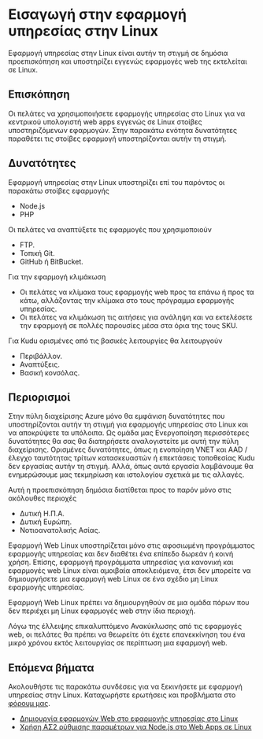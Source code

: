 <properties 
    pageTitle="Εισαγωγή στην εφαρμογή υπηρεσίας στην Linux | Microsoft Azure" 
    description="Μάθετε σχετικά με την εφαρμογή υπηρεσίας στην Linux." 
    keywords="Azure εφαρμογής υπηρεσίας, linux, oss"
    services="app-service" 
    documentationCenter="" 
    authors="naziml" 
    manager="wpickett" 
    editor=""/>

<tags 
    ms.service="app-service" 
    ms.workload="na" 
    ms.tgt_pltfrm="na" 
    ms.devlang="na" 
    ms.topic="article" 
    ms.date="10/10/2016" 
    ms.author="naziml"/>

# <a name="introduction-to-app-service-on-linux"></a>Εισαγωγή στην εφαρμογή υπηρεσίας στην Linux
Εφαρμογή υπηρεσίας στην Linux είναι αυτήν τη στιγμή σε δημόσια προεπισκόπηση και υποστηρίζει εγγενώς εφαρμογές web της εκτελείται σε Linux. 

## <a name="overview"></a>Επισκόπηση ##
Οι πελάτες να χρησιμοποιήσετε εφαρμογής υπηρεσίας στο Linux για να κεντρικού υπολογιστή web apps εγγενώς σε Linux στοίβες υποστηριζόμενων εφαρμογών. Στην παρακάτω ενότητα δυνατότητες παραθέτει τις στοίβες εφαρμογή υποστηρίζονται αυτήν τη στιγμή.

## <a name="features"></a>Δυνατότητες ##
Εφαρμογή υπηρεσίας στην Linux υποστηρίζει επί του παρόντος οι παρακάτω στοίβες εφαρμογής

- Node.js
- PHP

Οι πελάτες να αναπτύξετε τις εφαρμογές που χρησιμοποιούν

- FTP.
- Τοπική Git.
- GitHub ή BitBucket.

Για την εφαρμογή κλιμάκωση


- Οι πελάτες να κλίμακα τους εφαρμογής web προς τα επάνω ή προς τα κάτω, αλλάζοντας την κλίμακα στο τους πρόγραμμα εφαρμογής υπηρεσίας. 
- Οι πελάτες να κλιμάκωση τις αιτήσεις για ανάληψη και να εκτελέσετε την εφαρμογή σε πολλές παρουσίες μέσα στα όρια της τους SKU.

Για Kudu ορισμένες από τις βασικές λειτουργίες θα λειτουργούν

- Περιβάλλον.
- Αναπτύξεις.
- Βασική κονσόλας.

## <a name="limitations"></a>Περιορισμοί ##

Στην πύλη διαχείρισης Azure μόνο θα εμφάνιση δυνατότητες που υποστηρίζονται αυτήν τη στιγμή για εφαρμογής υπηρεσίας στο Linux και να αποκρύψετε τα υπόλοιπα. Ως ομάδα μας Ενεργοποίηση περισσότερες δυνατότητες θα σας θα διατηρήσετε αναλογιστείτε με αυτή την πύλη διαχείρισης. Ορισμένες δυνατότητες, όπως η ενοποίηση VNET και AAD / έλεγχο ταυτότητας τρίτων κατασκευαστών ή επεκτάσεις τοποθεσίας Kudu δεν εργασίας αυτήν τη στιγμή. Αλλά, όπως αυτά εργασία λαμβάνουμε θα ενημερώσουμε μας τεκμηρίωση και ιστολογίου σχετικά με τις αλλαγές.

Αυτή η προεπισκόπηση δημόσια διατίθεται προς το παρόν μόνο στις ακόλουθες περιοχές

-   Δυτική Η.Π.Α.
-   Δυτική Ευρώπη.
-   Νοτιοανατολικής Ασίας.

Εφαρμογή Web Linux υποστηρίζεται μόνο στις αφοσιωμένη προγράμματος εφαρμογής υπηρεσίας και δεν διαθέτει ένα επίπεδο δωρεάν ή κοινή χρήση. Επίσης, εφαρμογή προγράμματα υπηρεσίας για κανονική και εφαρμογές web Linux είναι αμοιβαία αποκλειόμενα, έτσι δεν μπορείτε να δημιουργήσετε μια εφαρμογή web Linux σε ένα σχέδιο μη Linux εφαρμογής υπηρεσίας.

Εφαρμογή Web Linux πρέπει να δημιουργηθούν σε μια ομάδα πόρων που δεν περιέχει μη Linux εφαρμογές web στην ίδια περιοχή.

Λόγω της έλλειψης επικαλυπτόμενο Ανακύκλωσης από τις εφαρμογές web, οι πελάτες θα πρέπει να θεωρείτε ότι έχετε επανεκκίνηση του ένα μικρό χρόνου εκτός λειτουργίας σε περίπτωση μια εφαρμογή web. 

## <a name="next-steps"></a>Επόμενα βήματα ##

Ακολουθήστε τις παρακάτω συνδέσεις για να ξεκινήσετε με εφαρμογή υπηρεσίας στην Linux. Καταχωρήστε ερωτήσεις και προβλήματα στο [φόρουμ μας](https://social.msdn.microsoft.com/forums/azure/home?forum=windowsazurewebsitespreview).

* [Δημιουργία εφαρμογών Web στο εφαρμογής υπηρεσίας στο Linux](./app-service-linux-how-to-create-a-web-app.md)
* [Χρήση ΑΣ2 ρύθμισης παραμέτρων για Node.js στο Web Apps σε Linux](./app-service-linux-using-nodejs-pm2.md)

